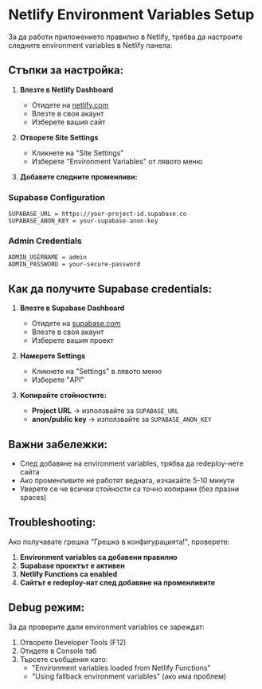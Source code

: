 # Netlify Environment Variables Setup

За да работи приложението правилно в Netlify, трябва да настроите следните environment variables в Netlify панела:

## Стъпки за настройка:

1. **Влезте в Netlify Dashboard**
   - Отидете на [netlify.com](https://netlify.com)
   - Влезте в своя акаунт
   - Изберете вашия сайт

2. **Отворете Site Settings**
   - Кликнете на "Site Settings"
   - Изберете "Environment Variables" от лявото меню

3. **Добавете следните променливи:**

### Supabase Configuration
```
SUPABASE_URL = https://your-project-id.supabase.co
SUPABASE_ANON_KEY = your-supabase-anon-key
```

### Admin Credentials
```
ADMIN_USERNAME = admin
ADMIN_PASSWORD = your-secure-password
```

## Как да получите Supabase credentials:

1. **Влезте в Supabase Dashboard**
   - Отидете на [supabase.com](https://supabase.com)
   - Влезте в своя акаунт
   - Изберете вашия проект

2. **Намерете Settings**
   - Кликнете на "Settings" в лявото меню
   - Изберете "API"

3. **Копирайте стойностите:**
   - **Project URL** → използвайте за `SUPABASE_URL`
   - **anon/public key** → използвайте за `SUPABASE_ANON_KEY`

## Важни забележки:

- След добавяне на environment variables, трябва да redeploy-нете сайта
- Ако променливите не работят веднага, изчакайте 5-10 минути
- Уверете се че всички стойности са точно копирани (без празни spaces)

## Troubleshooting:

Ако получавате грешка "Грешка в конфигурацията!", проверете:

1. **Environment variables са добавени правилно**
2. **Supabase проектът е активен**
3. **Netlify Functions са enabled**
4. **Сайтът е redeploy-нат след добавяне на променливите**

## Debug режим:

За да проверите дали environment variables се зареждат:
1. Отворете Developer Tools (F12)
2. Отидете в Console таб
3. Търсете съобщения като:
   - "Environment variables loaded from Netlify Functions"
   - "Using fallback environment variables" (ако има проблем) 